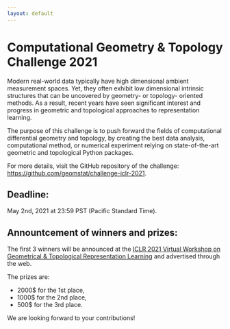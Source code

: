 ```yaml
---
layout: default
---
```


# Computational Geometry & Topology Challenge 2021

Modern real-world data typically have high dimensional ambient measurement spaces. Yet, they often exhibit low dimensional intrinsic structures that can be uncovered by geometry- or topology- oriented methods. As a result, recent years have seen significant interest and progress in geometric and topological approaches to representation learning.

The purpose of this challenge is to push forward the fields of computational differential geometry and topology, by creating the best data analysis, computational method, or numerical experiment relying on state-of-the-art geometric and topological Python packages.

For more details, visit the GitHub repository of the challenge: https://github.com/geomstat/challenge-iclr-2021.

## Deadline:

May 2nd, 2021 at 23:59 PST (Pacific Standard Time).

## Annountcement of winners and prizes:

The first 3 winners will be announced at the
[ICLR 2021 Virtual Workshop on Geometrical & Topological Representation Learning](https://gt-rl.github.io)
and advertised through the web.

The prizes are:
- 2000$ for the 1st place,
- 1000$ for the 2nd place,
-  500$ for the 3rd place.

We are looking forward to your contributions!
